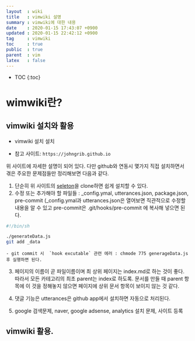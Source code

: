 ```yaml
---
layout  : wiki
title   : vimwiki 설명
summary : vimwiki에 대한 내용
date    : 2020-01-15 17:43:07 +0900
updated : 2020-01-15 22:42:12 +0900
tag     : vimwiki
toc     : true
public  : true
parent  : vim
latex   : false
---
```

* TOC
{:toc}

# wimwiki란?
 
## vimwiki 설치와 활용
* vimwiki 설치 설치 
 
- 참고 사이트: `https://johngrib.github.io`
 
 위 사이트에 자세한 설명이 되어 있다. 다만 github와 연동시 몇가지 직접 설치하면서 겪은 주요한 문제점들만 정리해보면 다음과 같다.
1. 단순히 위 사이트의 [seleton](https://github.com/johngrib/johngrib-jekyll-skeleton)을  clone하면 쉽게 설치할 수 있다.
2. 수정 또는 추가해야 할 파일들 : _config.ymal, utterances.json, package.json, pre-commit   (_config.ymal과 utterances.json은 열어보면 직관적으로 수정할 내용을 알 수 있고 pre-commit은 .git/hooks/pre-commit 에 복사해 넣으면 된다.

```sh
#!/bin/sh

./generateData.js
git add _data

```

    - git commit 시  `hook excutable` 관련 에러 : chmode 775 generageData.js 후 실행하면 된다.

3. 페이지의 이름이 곧 파일이름이며 최 상위 페이지는 index.md로 하는 것이 좋다. 따라서 모든 카테고리의 최초 parent는 index로 하도록. 문서를 만들 때 parent 항목에 이 것을 정해놓지 않으면 페이지에 상위 문서 항목이 보이지 않는 것 같다.
4. 댓글 기능은 utterances은 github app에서 설치하면 자동으로 처리된다.

6. google 검색문제, naver, google adsense, analytics 설치 문제, 사이트 등록

## vimwiki 활용.


